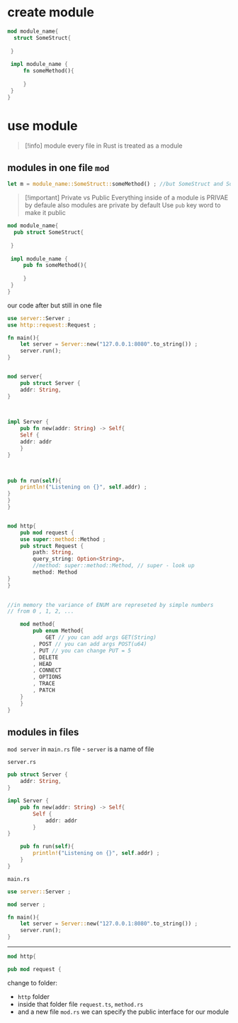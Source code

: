 
# create module
```rust
mod module_name{
  struct SomeStruct{
		 
 }
 
 impl module_name {
	 fn someMethod(){
	 
	 }
 }
}

```

# use module
>[!info] module
>every file in Rust is treated as a module

## modules in one file `mod`
```rust
let m = module_name::SomeStruct::someMethod() ; //but SomeStruct and SomeMethod are privat
```


> [!important] Private vs  Public
> Everything inside of a module is PRIVAE by defaule
> also modules are private by default
> Use `pub` key word to make it public

```rust
mod module_name{
  pub struct SomeStruct{
		 
 }
 
 impl module_name {
	 pub fn someMethod(){
	 
	 }
 }
}

```


our code after but still in one file
```rust
use server::Server ;
use http::request::Request ;

fn main(){
	let server = Server::new("127.0.0.1:8080".to_string()) ;
	server.run();
}


mod server{
	pub struct Server {
	addr: String,
}

  

impl Server {
	pub fn new(addr: String) -> Self{
	Self {
	addr: addr
	}
}

  

pub fn run(self){
	println!("Listening on {}", self.addr) ;
}
}
}


mod http{
	pub mod request {
	use super::method::Method ;
	pub struct Request {
		path: String,
		query_string: Option<String>,
		//method: super::method::Method, // super - look up
		method: Method
}
}

 
//in memory the variance of ENUM are represeted by simple numbers
// from 0 , 1, 2, ...

	mod method{
		pub enum Method{
			GET // you can add args GET(String)
		, POST // you can add args POST(u64)
		, PUT // you can change PUT = 5
		, DELETE
		, HEAD
		, CONNECT
		, OPTIONS
		, TRACE
		, PATCH
	}
	}
}
```


## modules in files
`mod server` in `main.rs` file - `server` is a name of file

`server.rs`
```rust
pub struct Server {
	addr: String,
}

impl Server {
	pub fn new(addr: String) -> Self{
		Self {
			addr: addr
		}
}

	pub fn run(self){
		println!("Listening on {}", self.addr) ;
	}
}
```

`main.rs`
```rust
use server::Server ;

mod server ;

fn main(){
	let server = Server::new("127.0.0.1:8080".to_string()) ;
	server.run();
}
```

---
```rust
mod http{

pub mod request {
```

change to folder:
- `http` folder
- inside that folder file `request.ts`, `method.rs`
- and a new file `mod.rs` we can specify the public interface for our module


